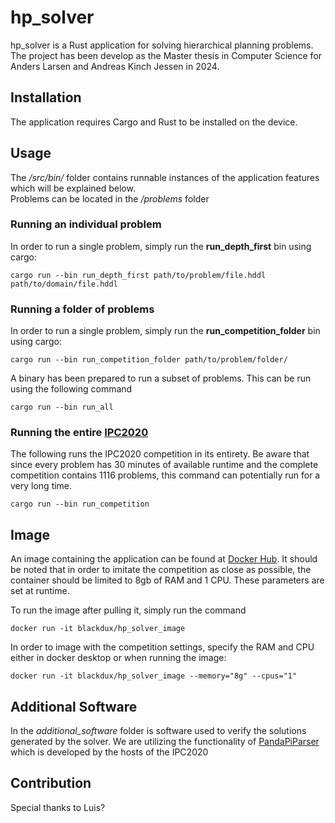 # hp_solver

hp_solver is a Rust application for solving hierarchical planning problems. <br>
The project has been develop as the Master thesis in Computer Science for Anders Larsen and Andreas Kinch Jessen in 2024. 

## Installation

The application requires Cargo and Rust to be installed on the device.

## Usage

The _/src/bin/_ folder contains runnable instances of the application features which will be explained below. <br>
Problems can be located in the _/problems_ folder

### Running an individual problem

In order to run a single problem, simply run the **run_depth_first** bin using cargo:

```
cargo run --bin run_depth_first path/to/problem/file.hddl path/to/domain/file.hddl
```

### Running a folder of problems

In order to run a single problem, simply run the **run_competition_folder** bin using cargo:

```
cargo run --bin run_competition_folder path/to/problem/folder/
```

A binary has been prepared to run a subset of problems. This can be run using the following command

```
cargo run --bin run_all
```

### Running the entire [IPC2020](https://ipc2020.hierarchical-task.net/) 

The following runs the IPC2020 competition in its entirety. Be aware that since every problem has 30 minutes of available runtime and the complete competition contains 1116 problems, this command can potentially run for a very long time.

```
cargo run --bin run_competition
```

## Image

An image containing the application can be found at [Docker Hub](https://hub.docker.com/r/blackdux/hp_solver_image). It should be noted that in order to imitate the competition as close as possible, the container should be limited to 8gb of RAM and 1 CPU. These parameters are set at runtime.

To run the image after pulling it, simply run the command 
```
docker run -it blackdux/hp_solver_image
```

In order to image with the competition settings, specify the RAM and CPU either in docker desktop or when running the image:

```
docker run -it blackdux/hp_solver_image --memory="8g" --cpus="1"
```

## Additional Software

In the _additional_software_ folder is software used to verify the solutions generated by the solver. We are utilizing the functionality of [PandaPiParser](https://github.com/panda-planner-dev/pandaPIparser) which is developed by the hosts of the IPC2020

## Contribution

Special thanks to Luis?

